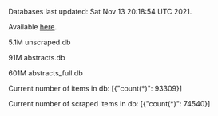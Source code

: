 Databases last updated: Sat Nov 13 20:18:54 UTC 2021. 

Available [here](https://github.com/cbeauhilton/ash-db/releases).

5.1M	unscraped.db

91M	abstracts.db

601M	abstracts_full.db

Current number of items in db:
[{"count(*)": 93309}]

Current number of scraped items in db:
[{"count(*)": 74540}]
